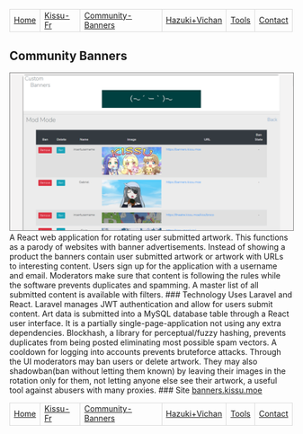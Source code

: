 <style>td{border:1px solid #d9d9d9;}</style>
<table>
<tr>
  <td><a href="/">Home</a></td>
  <td><a href="/kissufr">Kissu-Fr</a></td>
  <td><a href="/banners">Community-Banners</a></td>
  <td><a href="/vi">Hazuki+Vichan</a></td>
  <td><a href="/tools">Tools</a></td>
  <td><a href="/contact">Contact</a></td>
</tr>
</table>

## Community Banners
<img src="/banners.png" style="border:1px solid grey"/>
A React web application for rotating user submitted artwork. This functions as a parody of websites with banner advertisements. Instead of showing  a product the banners contain user submitted artwork or artwork with URLs to interesting content. Users sign up for the application with a username and email. Moderators make sure that content is following the rules while the software prevents duplicates and spamming. A master list of all submitted content is available with filters.
### Technology
Uses Laravel and React. Laravel manages JWT authentication and allow for users submit content. Art data is submitted into a MySQL database table through a React user interface. It is a partially single-page-application not using any extra dependencies.
Blockhash, a library for perceptual/fuzzy hashing, prevents duplicates from being posted eliminating most possible spam vectors. A cooldown for logging into accounts prevents bruteforce attacks. Through the UI moderators may ban users or delete artwork. They may also shadowban(ban without letting them known) by leaving their images in the rotation only for them, not letting anyone else see their artwork, a useful tool against abusers with many proxies.
### Site
<a href="https://banners.kissu.moe">banners.kissu.moe</a>

<table>
<tr>
  <td><a href="/">Home</a></td>
  <td><a href="/kissufr">Kissu-Fr</a></td>
  <td><a href="/banners">Community-Banners</a></td>
  <td><a href="/vi">Hazuki+Vichan</a></td>
  <td><a href="/tools">Tools</a></td>
  <td><a href="/contact">Contact</a></td>
</tr>
</table>
